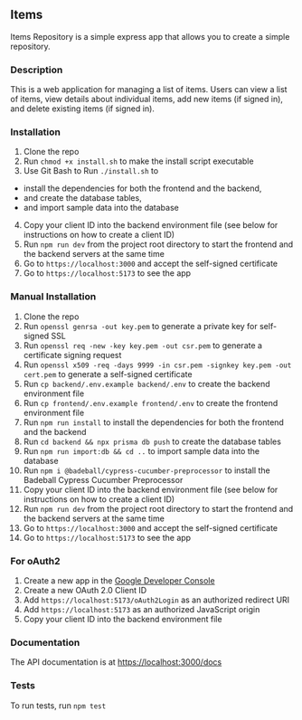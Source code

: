 ## Items

Items Repository is a simple express app that allows you to create a simple repository.

### Description

This is a web application for managing a list of items. Users can view a list of items, view details about individual
items, add new items (if signed in), and delete existing items (if signed in).

### Installation

1. Clone the repo
2. Run `chmod +x install.sh` to make the install script executable
3. Use Git Bash to Run `./install.sh` to

* install the dependencies for both the frontend and the backend,
* and create the database tables,
* and import sample data into the database

4. Copy your client ID into the backend environment file (see below for instructions on how to create a client ID)
5. Run `npm run dev` from the project root directory to start the frontend and the backend servers at the same time
6. Go to `https://localhost:3000` and accept the self-signed certificate
7. Go to `https://localhost:5173` to see the app

### Manual Installation

1. Clone the repo
2. Run `openssl genrsa -out key.pem` to generate a private key for self-signed SSL
3. Run `openssl req -new -key key.pem -out csr.pem` to generate a certificate signing request
4. Run `openssl x509 -req -days 9999 -in csr.pem -signkey key.pem -out cert.pem` to generate a self-signed certificate
5. Run `cp backend/.env.example backend/.env` to create the backend environment file
6. Run `cp frontend/.env.example frontend/.env` to create the frontend environment file
7. Run `npm run install` to install the dependencies for both the frontend and the backend
8. Run `cd backend && npx prisma db push` to create the database tables
9. Run `npm run import:db && cd ..` to import sample data into the database
10. Run `npm i @badeball/cypress-cucumber-preprocessor` to install the Badeball Cypress Cucumber Preprocessor
11. Copy your client ID into the backend environment file (see below for instructions on how to create a client ID)
12. Run `npm run dev` from the project root directory to start the frontend and the backend servers at the same time
13. Go to `https://localhost:3000` and accept the self-signed certificate
14. Go to `https://localhost:5173` to see the app

### For oAuth2

1. Create a new app in the [Google Developer Console](https://console.developers.google.com/)
2. Create a new OAuth 2.0 Client ID
3. Add `https://localhost:5173/oAuth2Login` as an authorized redirect URI
4. Add `https://localhost:5173` as an authorized JavaScript origin
5. Copy your client ID into the backend environment file

### Documentation

The API documentation is at [https://localhost:3000/docs](https://localhost:3000/docs)

### Tests

To run tests, run `npm test`


